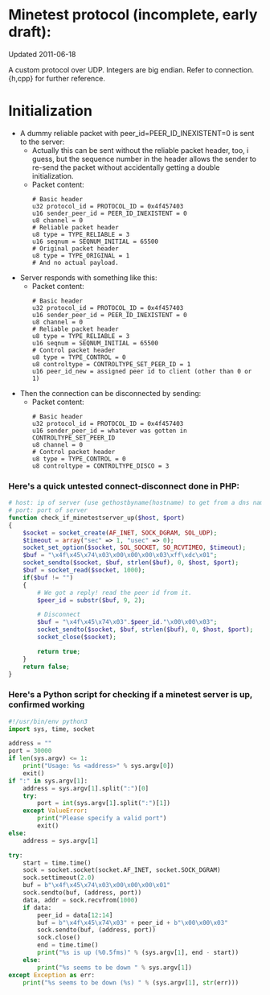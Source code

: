 Minetest protocol (incomplete, early draft):
============================================
Updated 2011-06-18

A custom protocol over UDP.
Integers are big endian.
Refer to connection.{h,cpp} for further reference.

# Initialization
- A dummy reliable packet with peer_id=PEER_ID_INEXISTENT=0 is sent to the server:
	- Actually this can be sent without the reliable packet header, too, i guess,
	  but the sequence number in the header allows the sender to re-send the
	  packet without accidentally getting a double initialization.
	- Packet content:
		```
		# Basic header
		u32 protocol_id = PROTOCOL_ID = 0x4f457403
		u16 sender_peer_id = PEER_ID_INEXISTENT = 0
		u8 channel = 0
		# Reliable packet header
		u8 type = TYPE_RELIABLE = 3
		u16 seqnum = SEQNUM_INITIAL = 65500
		# Original packet header
		u8 type = TYPE_ORIGINAL = 1
		# And no actual payload.
		```
- Server responds with something like this:
	- Packet content:
		```
		# Basic header
		u32 protocol_id = PROTOCOL_ID = 0x4f457403
		u16 sender_peer_id = PEER_ID_INEXISTENT = 0
		u8 channel = 0
		# Reliable packet header
		u8 type = TYPE_RELIABLE = 3
		u16 seqnum = SEQNUM_INITIAL = 65500
		# Control packet header
		u8 type = TYPE_CONTROL = 0
		u8 controltype = CONTROLTYPE_SET_PEER_ID = 1
		u16 peer_id_new = assigned peer id to client (other than 0 or 1)
		```
- Then the connection can be disconnected by sending:
	- Packet content:
		```
		# Basic header
		u32 protocol_id = PROTOCOL_ID = 0x4f457403
		u16 sender_peer_id = whatever was gotten in CONTROLTYPE_SET_PEER_ID
		u8 channel = 0
		# Control packet header
		u8 type = TYPE_CONTROL = 0
		u8 controltype = CONTROLTYPE_DISCO = 3
		```

### Here's a quick untested connect-disconnect done in PHP:

```Php
# host: ip of server (use gethostbyname(hostname) to get from a dns name)
# port: port of server
function check_if_minetestserver_up($host, $port)
{
	$socket = socket_create(AF_INET, SOCK_DGRAM, SOL_UDP);
	$timeout = array("sec" => 1, "usec" => 0);
	socket_set_option($socket, SOL_SOCKET, SO_RCVTIMEO, $timeout);
	$buf = "\x4f\x45\x74\x03\x00\x00\x00\x03\xff\xdc\x01";
	socket_sendto($socket, $buf, strlen($buf), 0, $host, $port);
	$buf = socket_read($socket, 1000);
	if($buf != "")
	{
		# We got a reply! read the peer id from it.
		$peer_id = substr($buf, 9, 2);

		# Disconnect
		$buf = "\x4f\x45\x74\x03".$peer_id."\x00\x00\x03";
		socket_sendto($socket, $buf, strlen($buf), 0, $host, $port);
		socket_close($socket);

		return true;
	}
	return false;
}
```

### Here's a Python script for checking if a minetest server is up, confirmed working

```Python
#!/usr/bin/env python3
import sys, time, socket

address = ""
port = 30000
if len(sys.argv) <= 1:
    print("Usage: %s <address>" % sys.argv[0])
    exit()
if ":" in sys.argv[1]:
    address = sys.argv[1].split(":")[0]
    try:
        port = int(sys.argv[1].split(":")[1])
    except ValueError:
        print("Please specify a valid port")
        exit()
else:
    address = sys.argv[1]

try:
    start = time.time()
    sock = socket.socket(socket.AF_INET, socket.SOCK_DGRAM)
    sock.settimeout(2.0)
    buf = b"\x4f\x45\x74\x03\x00\x00\x00\x01"
    sock.sendto(buf, (address, port))
    data, addr = sock.recvfrom(1000)
    if data:
        peer_id = data[12:14]
        buf = b"\x4f\x45\x74\x03" + peer_id + b"\x00\x00\x03"
        sock.sendto(buf, (address, port))
        sock.close()
        end = time.time()
        print("%s is up (%0.5fms)" % (sys.argv[1], end - start))
    else:
        print("%s seems to be down " % sys.argv[1])
except Exception as err:
    print("%s seems to be down (%s) " % (sys.argv[1], str(err)))
```

